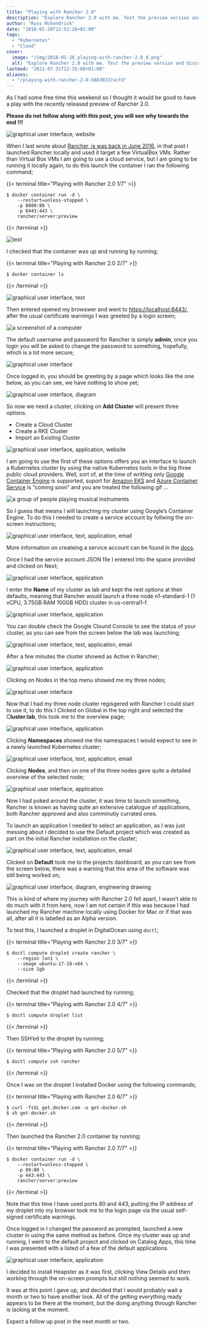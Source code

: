 ```yaml
---
title: "Playing with Rancher 2.0"
description: "Explore Rancher 2.0 with me. Test the preview version and discover its features & limitations."
author: "Russ Mckendrick"
date: "2018-01-28T12:52:26+01:00"
tags:
  - "Kubernetes"
  - "Cloud"
cover:
  image: "/img/2018-01-28_playing-with-rancher-2.0_0.png"
  alt: "Explore Rancher 2.0 with me. Test the preview version and discover its features & limitations."
lastmod: "2021-07-31T12:35:08+01:00"
aliases:
  - "/playing-with-rancher-2-0-58830337acfd"
---
```


As I had some free time this weekend so I thought it would be good to have a play with the recently released preview of Rancher 2.0.

**Please do not follow along with this post, you will see why towards the end !!!**

![graphical user interface, website](/img/2018-01-28_playing-with-rancher-2.0_1.png)

When I last wrote about [Rancher, is was back in June 2016](https://media-glass.es/launching-a-local-rancher-cluster-1422b89b0477), in that post I launched Rancher locally and used it target a few VirtualBox VMs. Rather than Virtual Box VMs I am going to use a cloud service, but I am going to be running it locally again, to do this launch the container I ran the following command;

{{< terminal title="Playing with Rancher 2.0 1/7" >}}
```
$ docker container run -d \
    --restart=unless-stopped \
    -p 8080:80 \
    -p 8443:443 \
    rancher/server:preview
```
{{< /terminal >}}

![text](/img/2018-01-28_playing-with-rancher-2.0_2.png)

I checked that the container was up and running by running;

{{< terminal title="Playing with Rancher 2.0 2/7" >}}
```
$ docker container ls
```
{{< /terminal >}}

![graphical user interface, text](/img/2018-01-28_playing-with-rancher-2.0_3.png)

Then entered opened my browswer and went to [https://localhost:8443/](https://localhost:8443/), after the usual certificate warnings I was greeted by a login screen;

![a screenshot of a computer](/img/2018-01-28_playing-with-rancher-2.0_4.png)

The default username and password for Rancher is simply **admin**, once you login you will be asked to change the password to something, hopefully, which is a lot more secure;

![graphical user interface](/img/2018-01-28_playing-with-rancher-2.0_5.png)

Once logged in, you should be greeting by a page which looks like the one below, as you can see, we have nothing to show yet;

![graphical user interface, diagram](/img/2018-01-28_playing-with-rancher-2.0_6.png)

So now we need a cluster, clicking on **Add Cluster** will present three options.

- Create a Cloud Cluster
- Create a RKE Cluster
- Import an Existing Cluster

![graphical user interface, application, website](/img/2018-01-28_playing-with-rancher-2.0_7.png)

I am going to use the first of these options offers you an interface to launch a Kubernetes cluster by using the native Kubernetes tools in the big three public cloud providers. Well, sort of, at the time of writting only [Google Container Engine](https://cloud.google.com/kubernetes-engine/) is supported, suport for [Amazon EKS](https://aws.amazon.com/eks/) and [Azure Container Service](https://azure.microsoft.com/en-gb/services/container-service/) is “coming soon” and you are treated the following gif …

![a group of people playing musical instruments](/img/2018-01-28_playing-with-rancher-2.0_8.gif)

So I guess that means I will launching my cluster using Google’s Container Engine. To do this I needed to create a service account by follwing the on-screen instructions;

![graphical user interface, text, application, email](/img/2018-01-28_playing-with-rancher-2.0_9.png)

More information on createing a service account can be found in the [docs](https://cloud.google.com/compute/docs/access/create-enable-service-accounts-for-instances).

Once I had the service account JSON file I entered into the space provided and clicked on Next;

![graphical user interface, application](/img/2018-01-28_playing-with-rancher-2.0_10.png)

I enter the **Name** of my cluster as lab and kept the rest options at their defaults, meaning that Rancher would launch a three node n1-standard-1 (1 vCPU, 3.75GB RAM 100GB HDD) cluster in us-central1-f.

![graphical user interface, application](/img/2018-01-28_playing-with-rancher-2.0_11.png)

You can double check the Google Clound Console to see the status of your cluster, as you can see from the screen below the lab was launching;

![graphical user interface, text, application, email](/img/2018-01-28_playing-with-rancher-2.0_12.png)

After a few minutes the cluster showed as Active in Rancher;

![graphical user interface, application](/img/2018-01-28_playing-with-rancher-2.0_13.png)

Clicking on Nodes in the top menu showed me my three nodes;

![graphical user interface](/img/2018-01-28_playing-with-rancher-2.0_14.png)

Now that I had my three node cluster regisgered with Rancher I could start to use it, to do this I Clicked on Global in the top right and selected the C**luster:lab**, this took me to the overview page;

![graphical user interface, application](/img/2018-01-28_playing-with-rancher-2.0_15.png)

Clicking **Namespaces** showed me the namespaces I would expect to see in a newly launched Kubernetes cluster;

![graphical user interface, text, application, email](/img/2018-01-28_playing-with-rancher-2.0_16.png)

Clicking **Nodes**, and then on one of the three nodes gave quite a detailed overview of the selected node;

![graphical user interface, application](/img/2018-01-28_playing-with-rancher-2.0_17.png)

Now I had poked around the cluster, it was time to launch something, Rancher is known as having quite an extensive catalogue of applications, both Rancher approved and also comminutiy currated ones.

To launch an application I needed to select an application, as I was just messing about I decided to use the Default project which was created as part on the initial Rancher installation on the cluster;

![graphical user interface, text, application, email](/img/2018-01-28_playing-with-rancher-2.0_18.png)

Clicked on **Default** took me to the projects dashboard, as you can see from the screen below, there was a warning that this area of the software was still being worked on;

![graphical user interface, diagram, engineering drawing](/img/2018-01-28_playing-with-rancher-2.0_19.png)

This is kind of where my journey with Rancher 2.0 fell apart, I wasn’t able to do much with it from here, now I am not certain if this was because I had launched my Rancher machine locally using Docker for Mac or if that was all, after all it is labelled as an Alpha version.

To test this, I launched a droplet in DigitalOcean using `doctl`;

{{< terminal title="Playing with Rancher 2.0 3/7" >}}
```
$ doctl compute droplet create rancher \
    --region lon1 \
    --image ubuntu-17-10-x64 \
    --size 1gb
```
{{< /terminal >}}

Checked that the droplet had launched by running;

{{< terminal title="Playing with Rancher 2.0 4/7" >}}
```
$ doctl compute droplet list
```
{{< /terminal >}}

Then SSH’ed to the droplet by running;

{{< terminal title="Playing with Rancher 2.0 5/7" >}}
```
$ doctl compute ssh rancher
```
{{< /terminal >}}

Once I was on the droplet I installed Docker using the following commands;

{{< terminal title="Playing with Rancher 2.0 6/7" >}}
```
$ curl -fsSL get.docker.com -o get-docker.sh
$ sh get-docker.sh
```
{{< /terminal >}}

Then launched the Rancher 2.0 container by running;

{{< terminal title="Playing with Rancher 2.0 7/7" >}}
```
$ docker container run -d \
    --restart=unless-stopped \
    -p 80:80 \
    -p 443:443 \
    rancher/server:preview
```
{{< /terminal >}}

Note that this time I have used ports 80 and 443, putting the IP address of my droplet into my browser took me to the login page via the usual self-signed certificate warnings.

Once logged in I changed the password as prompted, launched a new cluster in using the same method as before. Once my cluster was up and running, I went to the default project and clicked on Catalog Apps, this time I was presented with a listed of a few of the default applications.

![graphical user interface, application](/img/2018-01-28_playing-with-rancher-2.0_20.png)

I decided to install Heapster as it was first, clicking View Details and then working through the on-screen prompts but still nothing seemed to work.

It was at this point I gave up, and decided that I would probably wait a month or two to have another look. All of the getting everything ready appears to be there at the moment, but the doing anything through Rancher is lacking at the moment.

Expect a follow up post in the next month or two.